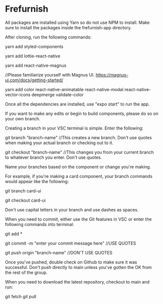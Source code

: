 # Frefurnish

All packages are installed using Yarn so do not use NPM to install.
Make sure to install the packages inside the frefurnish-app directory.


After cloning, run the following commands:

yarn add styled-components

yarn add lottie-react-native

yarn add react-native-magnus

//Please familiarize yourself with Magnus UI. https://magnus-ui.com/docs/getting-started/

yarn add color react-native-animatable react-native-modal react-native-vector-icons deepmerge validate-color

Once all the dependencies are installed, use "expo start" to run the app.

If you want to make any edits or begin to build components, please do so on your own branch.

Creating a branch in your VSC terminal is simple. Enter the following:

git branch "branch-name" //This creates a new branch. Don't use quotes when making your actual branch or checking out to it.

git checkout "branch-name" //This changes you from your current branch to whatever branch you enter. Don't use quotes.

Name your branches based on the component or change you're making.

For example, if you're making a card component, your branch commands would appear like the following:

git branch card-ui

git checkout card-ui

Don't use capital letters in your branch and use dashes as spaces.

When you need to commit, either use the Git features in VSC or enter the following commands into terminal:

git add *

git commit -m "enter your commit message here" //USE QUOTES

git push origin "branch-name" //DON'T USE QUOTES

Once you've pushed, double check on Github to make sure it was successful. Don't push directly to main unless you've gotten the OK from the rest of the group.

When you need to download the latest repository, checkout to main and run:

git fetch
git pull



